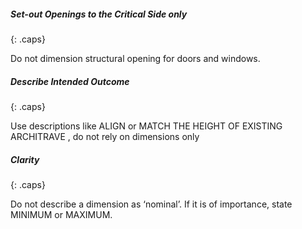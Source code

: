 ##### Set-out Openings to the Critical Side only
{: .caps}

Do not dimension structural opening for doors and windows.
##### Describe Intended Outcome
{: .caps}

Use descriptions like ALIGN or MATCH THE HEIGHT OF EXISTING ARCHITRAVE , do not rely on dimensions only
##### Clarity
{: .caps}

Do not describe a dimension as ‘nominal’. If it is of importance, state MINIMUM or MAXIMUM.
